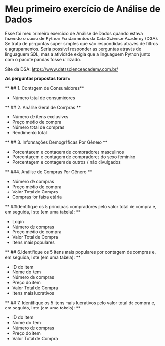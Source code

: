 # Meu primeiro exercício de Análise de Dados
Esse foi meu primeiro exercício de Análise de Dados quando estava fazendo o curso de Python Fundamentos da Data Science Academy (DSA). Se trata de perguntas super simples que são respondidas através de filtros e agrupamentos. Seria possível responder as perguntas através de linguaguem SQL, mas a atividade exigia que a linguaguem Python junto com o pacote pandas fosse utilizado.

Site da DSA: https://www.datascienceacademy.com.br/

**As perguntas propostas foram:**

** ## 1. Contagem de Consumidores**

* Número total de consumidores

** ## 2.  Análise Geral de Compras **

* Número de itens exclusivos
* Preço médio de compra
* Número total de compras
* Rendimento total

** ## 3. Informações Demográficas Por Gênero **

* Porcentagem e contagem de compradores masculinos
* Porcentagem e contagem de compradores do sexo feminino
* Porcentagem e contagem de outros / não divulgados

** ##4. Análise de Compras Por Gênero **

* Número de compras
* Preço médio de compra
* Valor Total de Compra
* Compras for faixa etária

** ##Identifique os 5 principais compradores pelo valor total de compra e, em seguida, liste (em uma tabela): **

* Login
* Número de compras
* Preço médio de compra
* Valor Total de Compra
* Itens mais populares

** ## 6.Identifique os 5 itens mais populares por contagem de compras e, em seguida, liste (em uma tabela): **

* ID do item
* Nome do item
* Número de compras
* Preço do item
* Valor Total de Compra
* Itens mais lucrativos

** ## 7. Identifique os 5 itens mais lucrativos pelo valor total de compra e, em seguida, liste (em uma tabela): **

* ID do item
* Nome do item
* Número de compras
* Preço do item
* Valor Total de Compra
